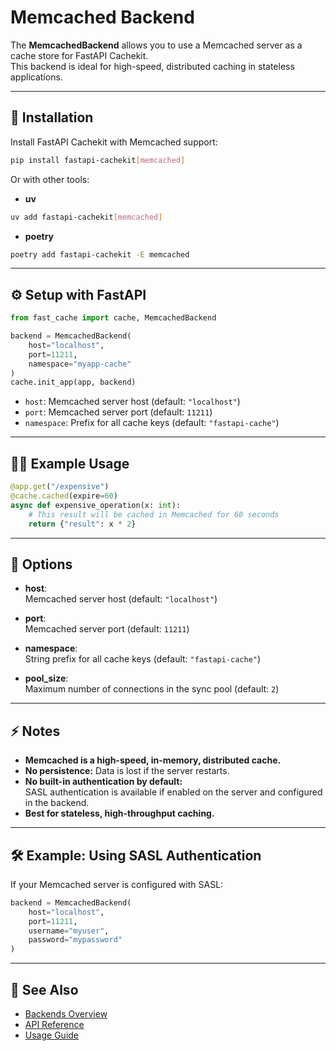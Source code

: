 # Memcached Backend

The **MemcachedBackend** allows you to use a Memcached server as a cache store for FastAPI Cachekit.  
This backend is ideal for high-speed, distributed caching in stateless applications.

---

## 🚀 Installation

Install FastAPI Cachekit with Memcached support:

```bash
pip install fastapi-cachekit[memcached]
```

Or with other tools:

- **uv**
```bash
uv add fastapi-cachekit[memcached]
```
- **poetry**
```bash
poetry add fastapi-cachekit -E memcached
```

---

## ⚙️ Setup with FastAPI

```python
from fast_cache import cache, MemcachedBackend

backend = MemcachedBackend(
    host="localhost",
    port=11211,
    namespace="myapp-cache"
)
cache.init_app(app, backend)
```

- `host`: Memcached server host (default: `"localhost"`)
- `port`: Memcached server port (default: `11211`)
- `namespace`: Prefix for all cache keys (default: `"fastapi-cache"`)

---

## 🧑‍💻 Example Usage

```python
@app.get("/expensive")
@cache.cached(expire=60)
async def expensive_operation(x: int):
    # This result will be cached in Memcached for 60 seconds
    return {"result": x * 2}
```

---

## 📝 Options

- **host**:  
  Memcached server host (default: `"localhost"`)

- **port**:  
  Memcached server port (default: `11211`)

- **namespace**:  
  String prefix for all cache keys (default: `"fastapi-cache"`)


- **pool_size**:  
  Maximum number of connections in the sync pool (default: `2`)

---

## ⚡️ Notes

- **Memcached is a high-speed, in-memory, distributed cache.**
- **No persistence:** Data is lost if the server restarts.
- **No built-in authentication by default:**  
  SASL authentication is available if enabled on the server and configured in the backend.
- **Best for stateless, high-throughput caching.**

---

## 🛠️ Example: Using SASL Authentication

If your Memcached server is configured with SASL:

```python
backend = MemcachedBackend(
    host="localhost",
    port=11211,
    username="myuser",
    password="mypassword"
)
```

---

## 🔗 See Also

- [Backends Overview](../backends.md)
- [API Reference](../api.md)
- [Usage Guide](../usage.md)